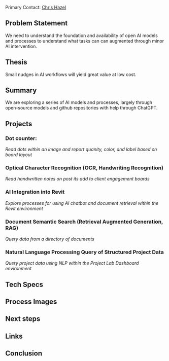 Primary Contact: [Chris Hazel](mailto:chazel@ayerssaintgross.com?subject=Design-Technology-Log)

## Problem Statement
We need to understand the foundation and availability of open AI models and processes to understand what tasks can can augmented through minor AI intervention.   

## Thesis
Small nudges in AI workflows will yield great value at low cost.

## Summary
We are exploring a series of AI models and processes, largely through open-source models and github repositories with help through ChatGPT. 

## Projects
### Dot counter:
*Read dots within an image and report quanity, color, and label based on board layout*

### Optical Character Recognition (OCR, Handwriting Recognition)
*Read handwritten notes on post its add to client engagement boards*

### AI Integration into Revit
*Explore processes for using AI chatbot and document retrieval within the Revit environment*

### Document Semantic Search (Retrieval Augmented Generation, RAG)
*Query data from a directory of documents*

### Natural Language Processing Query of Structured Project Data
*Query project data using NLP within the Project Lab Dashboard environment*


## Tech Specs


## Process Images


## Next steps


## Links


## Conclusion